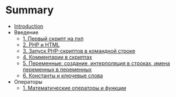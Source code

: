 # Summary

* [Introduction](README.md)
* Введение
  * [1. Первый скрипт на пхп](src/1._Vvedenie_v_php/1.1_Pervii_script_na_php.md)
  * [2. PHP и HTML](src/1._Vvedenie_v_php/1.2_PHP_i_HTML.md)
  * [3. Запуск PHP-скриптов в командной строке](src/1._Vvedenie_v_php/1.3_Zapusk_v_komandnoi_stroke.md)
  * [4. Комментарии в скриптах](src/1._Vvedenie_v_php/1.4_Commentarii_v_scriptah.md)
  * [5. Переменные: создание, интерполяция в строках, имена переменных в переменных](src/1._Vvedenie_v_php/1.5_Peremennie_sozdanie.md)
  * [6. Константы и ключевые слова](src/1._Vvedenie_v_php/1.6_Konstanti_i_kluchevie_slova.md)
* Операторы
  * [1. Математические операторы и функции](src/2._Operators/2.1_Matematicheskie_operatori_i_funcii.md)
